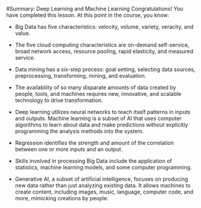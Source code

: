 #Summary: Deep Learning and Machine Learning
Congratulations! You have completed this lesson. At this point in the course, you know: 

- Big Data has five characteristics:  velocity, volume, variety, veracity, and value.

- The five cloud computing characteristics are on-demand self-service, broad network access, resource pooling,   rapid elasticity, and measured service. 

- Data mining has a six-step process: goal setting, selecting data sources, preprocessing, transforming, mining, and evaluation. 

- The availability of so many disparate amounts of data created by people, tools, and machines requires new, innovative, and scalable technology to drive transformation.

- Deep learning utilizes neural networks to teach itself patterns in inputs and outputs. Machine learning is a subset of AI that uses computer algorithms to learn about data and make predictions without explicitly programming the analysis methods into the system.   

- Regression identifies the strength and amount of the correlation between one or more inputs and an output.

- Skills involved in processing Big Data include the application of statistics, machine learning models, and some computer programming.

- Generative AI, a subset of artificial intelligence, focuses on producing new data rather than just analyzing existing data. It allows machines to create content, including images, music, language, computer code, and more, mimicking creations by people.
